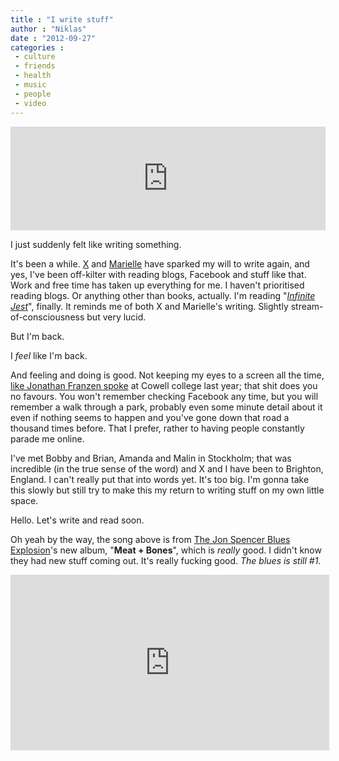 ```yaml
---
title : "I write stuff"
author : "Niklas"
date : "2012-09-27"
categories : 
 - culture
 - friends
 - health
 - music
 - people
 - video
---
```


<iframe width="100%" height="166" scrolling="no" frameborder="no" src="http://w.soundcloud.com/player/?url=http%3A%2F%2Fapi.soundcloud.com%2Ftracks%2F61186233&amp;auto_play=false&amp;show_artwork=true&amp;color=00fffc"></iframe>

I just suddenly felt like writing something.

It's been a while. [X](http://miapivic.tumblr.com) and [Marielle](http://llojura.blogspot.se) have sparked my will to write again, and yes, I've been off-kilter with reading blogs, Facebook and stuff like that. Work and free time has taken up everything for me. I haven't prioritised reading blogs. Or anything other than books, actually. I'm reading "_[Infinite Jest](https://niklasblog.com/?p=10722)_", finally. It reminds me of both X and Marielle's writing. Slightly stream-of-consciousness but very lucid.

But I'm back.

I _feel_ like I'm back.

And feeling and doing is good. Not keeping my eyes to a screen all the time, [like Jonathan Franzen spoke](http://www.gtweekly.com/index.php/good-times-cover-stories/3907-jonathan-franzen.html) at Cowell college last year; that shit does you no favours. You won't remember checking Facebook any time, but you will remember a walk through a park, probably even some minute detail about it even if nothing seems to happen and you've gone down that road a thousand times before. That I prefer, rather to having people constantly parade me online.

I've met Bobby and Brian, Amanda and Malin in Stockholm; that was incredible (in the true sense of the word) and X and I have been to Brighton, England. I can't really put that into words yet. It's too big. I'm gonna take this slowly but still try to make this my return to writing stuff on my own little space.

Hello. Let's write and read soon.

Oh yeah by the way, the song above is from [The Jon Spencer Blues Explosion](http://thejonspencerbluesexplosion.com)'s new album, "**Meat + Bones**", which is _really_ good. I didn't know they had new stuff coming out. It's really fucking good. _The blues is still #1_.

<iframe src="http://player.vimeo.com/video/47037912?title=0&amp;byline=0&amp;portrait=0" width="510" height="281" frameborder="0" webkitallowfullscreen mozallowfullscreen="" allowfullscreen=""></iframe>
